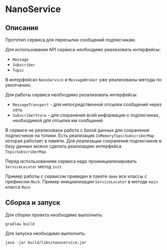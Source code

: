 # NanoService #
## Описание ##

Прототип сервиса для пересылки сообщений подписчикам.

Для использования API сервиса необходимо реализовать интерфейсы:
* `Message`
* `Subscriber`
* `Topic`

В интерфейсах `NanoService` и `MessageBroker` уже реализованы методы по умолчанию.

Для работы сервиса необходимо резализовать интерфейсы:
* `MessageTransport` - для непосредственной отсылки сообщений через сеть
* `SubscriberStore` - для сохранения всей информации о подписчиках, необходимой для отсылки им сообщений

В сервисе не реализована работа с базой данных для сохранения подписчиков на топики. Есть реализация 
`InMemoryTopicSubscriberMap` которая работает в памяти. Для реализации сохранения подписчиков в базу данных
можно сделать реализацию интерфейса `TopicSubscriberMap`.

Перед использованием сервиса надо проинициализировать `ServiceLocator` метод `init`.

Пример работы с сервисом приведен в пакете `demo` все классы с префиксом `Mock`. Пример инициализации `ServiceLocator` 
в методе `main` класса `Main`

## Сборка и запуск ##

Для сборки проекта необходимо выполнить:

`gradlew build`

Для запуска необходимо выполнить:

`java -jar build/libs/nanoservice.jar`
